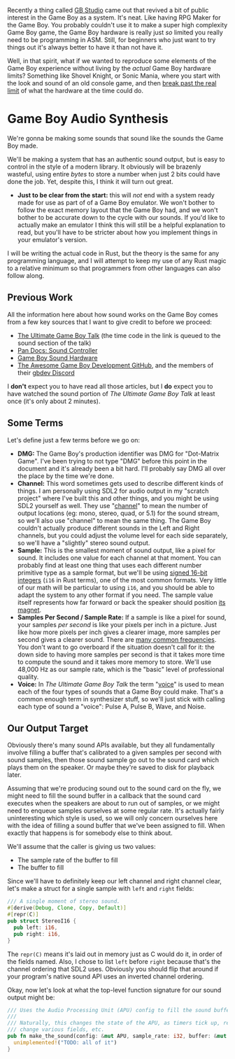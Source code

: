 
Recently a thing called [GB Studio](https://www.gbstudio.dev/) came out that
revived a bit of public interest in the Game Boy as a system. It's neat. Like
having RPG Maker for the Game Boy. You probably couldn't use it to make a super
high complexity Game Boy game, the Game Boy hardware is really just _so_ limited
you really need to be programming in ASM. Still, for beginners who just want to
try things out it's always better to have it than not have it.

Well, in that spirit, what if we wanted to reproduce some elements of the Game
Boy experience without living by the _actual_ Game Boy hardware limits?
Something like Shovel Knight, or Sonic Mania, where you start with the look and
sound of an old console game, and then [break past the real
limit](https://yachtclubgames.com/2014/07/breaking-the-nes/) of what the
hardware at the time could do.

# Game Boy Audio Synthesis

We're gonna be making some sounds that sound like the sounds the Game Boy made.

We'll be making a system that has an authentic sound output, but is easy to
control in the style of a modern library. It obviously will be brazenly
wasteful, using entire _bytes_ to store a number when just 2 bits could have
done the job. Yet, despite this, I think it will turn out great.

* **Just to be clear from the start:** this will _not_ end with a system ready
  made for use as part of of a Game Boy emulator. We won't bother to follow the
  exact memory layout that the Game Boy had, and we won't bother to be accurate
  down to the cycle with our sounds. If you'd like to actually make an emulator
  I think this will still be a helpful explanation to read, but you'll have to
  be stricter about how you implement things in your emulator's version.

I will be writing the actual code in Rust, but the theory is the same for any
programming language, and I will attempt to keep my use of any Rust magic to a
relative minimum so that programmers from other languages can also follow along.

## Previous Work

All the information here about how sound works on the Game Boy comes from a few
key sources that I want to give credit to before we proceed:

* [The Ultimate Game Boy
  Talk](https://www.youtube.com/watch?v=HyzD8pNlpwI&t=24m7s) (the time code in
  the link is queued to the sound section of the talk)
* [Pan Docs: Sound
  Controller](http://gbdev.gg8.se/wiki/articles/Sound_Controller)
* [Game Boy Sound
  Hardware](http://gbdev.gg8.se/wiki/articles/Gameboy_sound_hardware)
* [The Awesome Game Boy Development
  GitHub](https://github.com/gbdev/awesome-gbdev), and the members of their
  [gbdev Discord](https://discord.gg/gpBxq85)

I **don't** expect you to have read all those articles, but I **do** expect you
to have watched the sound portion of _The Ultimate Game Boy Talk_ at least once
(it's only about 2 minutes).

## Some Terms

Let's define just a few terms before we go on:

* **DMG:** The Game Boy's production identifier was DMG for "Dot-Matrix Game".
  I've been trying to not type "DMG" before this point in the document and it's
  already been a bit hard. I'll probably say DMG all over the place by the time
  we're done.
* **Channel:** This word sometimes gets used to describe different kinds of
  things. I am personally using SDL2 for audio output in my "scratch project"
  where I've built this and other things, and you might be using SDL2 yourself
  as well. They use "[channel](https://wiki.libsdl.org/SDL_AudioSpec)" to mean
  the number of output locations (eg: mono, stereo, quad, or 5.1) for the sound
  stream, so we'll also use "channel" to mean the same thing. The Game Boy
  couldn't actually produce different sounds in the Left and Right channels, but
  you could adjust the volume level for each side separately, so we'll have a
  "slightly" stereo sound output.
* **Sample:** This is the smallest moment of sound output, like a pixel for
  sound. It includes one value for each channel at that moment. You can probably
  find at least one thing that uses each different number primitive type as a
  sample format, but we'll be using [signed 16-bit
  integers](https://en.wikipedia.org/wiki/Audio_bit_depth) (`i16` in Rust
  terms), one of the most common formats. Very little of our math will be
  particular to using `i16`, and you should be able to adapt the system to any
  other format if you need. The sample value itself represents how far forward
  or back the speaker should position [its
  magnet](https://en.wikipedia.org/wiki/Loudspeaker).
* **Samples Per Second / Sample Rate:** If a sample is like a pixel for sound,
  your samples _per second_ is like your pixels per inch in a picture. Just like
  how more pixels per inch gives a clearer image, more samples per second gives
  a clearer sound. There are [many common
  frequencies](https://en.wikipedia.org/wiki/Sampling_(signal_processing)#Sampling_rate).
  You don't want to go overboard if the situation doesn't call for it: the down
  side to having more samples per second is that it takes more time to compute
  the sound and it takes more memory to store. We'll use 48,000 Hz as our sample
  rate, which is the "basic" level of professional quality.
* **Voice:** In _The Ultimate Game Boy Talk_ the term
  "[voice](https://www.rolandcorp.com.au/blog/a-to-z-synthesizer#SGVoice)" is
  used to mean each of the four types of sounds that a Game Boy could make.
  That's a common enough term in synthesizer stuff, so we'll just stick with
  calling each type of sound a "voice": Pulse A, Pulse B, Wave, and Noise.

## Our Output Target

Obviously there's many sound APIs available, but they all fundamentally involve
filling a buffer that's calibrated to a given samples per second with sound
samples, then those sound sample go out to the sound card which plays them on
the speaker. Or maybe they're saved to disk for playback later.

Assuming that we're producing sound out to the sound card on the fly, we might
need to fill the sound buffer in a callback that the sound card executes when
the speakers are about to run out of samples, or we might need to enqueue
samples ourselves at some regular rate. It's actually fairly uninteresting which
style is used, so we will only concern ourselves here with the idea of filling a
sound buffer that we've been assigned to fill. When exactly that happens is for
somebody else to think about.

We'll assume that the caller is giving us two values:

* The sample rate of the buffer to fill
* The buffer to fill

Since we'll have to definitely keep our left channel and right channel clear,
let's make a struct for a single sample with `left` and `right` fields:

```rust
/// A single moment of stereo sound.
#[derive(Debug, Clone, Copy, Default)]
#[repr(C)]
pub struct StereoI16 {
  pub left: i16,
  pub right: i16,
}
```

The `repr(C)` means it's laid out in memory just as C would do it, in order of
the fields named. Also, I chose to list `left` before `right` because that's the
channel ordering that SDL2 uses. Obviously you should flip that around if your
program's native sound API uses an inverted channel ordering.

Okay, now let's look at what the top-level function signature for our sound
output might be:

```rust
/// Uses the Audio Processing Unit (APU) config to fill the sound buffer.
///
/// Naturally, this changes the state of the APU, as timers tick up, reset,
/// change various fields, etc.
pub fn make_the_sound(config: &mut APU, sample_rate: i32, buffer: &mut [StereoI16]) {
  unimplemented!("TODO: all of it")
}
```
